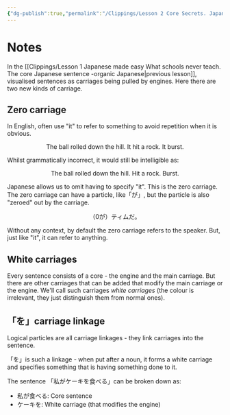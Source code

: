 ```yaml
---
{"dg-publish":true,"permalink":"/Clippings/Lesson 2 Core Secrets. Japanese made easy - unlocking the code. Learn Japanese from scratch/","title":"Lesson 2: Core Secrets. Japanese made easy - unlocking the \"code\". Learn Japanese from scratch","tags":["youtube","videos","japanese"],"noteIcon":5,"created":"2024-11-24T20:53:34.395+09:00"}
---
```


# Notes
In the [[Clippings/Lesson 1 Japanese made easy What schools never teach. The core Japanese sentence -organic Japanese\|previous lesson]], visualised sentences as carriages being pulled by engines.
Here there are two new kinds of carriage.

## Zero carriage
In English, often use "it" to refer to something to avoid repetition when it is obvious.

<center>The ball rolled down the hill. It hit a rock. It burst.</center>

Whilst grammatically incorrect, it would still be intelligible as:

<center> The ball rolled down the hill. Hit a rock. Burst.</center>

Japanese allows us to omit having to specify "it". This is the zero carriage.
The zero carriage can have a particle, like「が」, but the particle is also "zeroed" out by the carriage.

<center>
（0が）ティムだ。
</center>

Without any context, by default the zero carriage refers to the speaker. But, just like "it", it can refer to anything.

## White carriages
Every sentence consists of a core - the engine and the main carriage.
But there are other carriages that can be added that modify the main carriage or the engine.
We'll call such carriages *white carriages* (the colour is irrelevant, they just distinguish them from normal ones).

## 「を」carriage linkage
Logical particles are all carriage linkages - they link carriages into the sentence.

「を」is such a linkage - when put after a noun, it forms a white carriage and specifies something that is having something done to it.

The sentence 「私がケーキを食べる」can be broken down as:
- 私が食べる: Core sentence
- ケーキを: White carriage (that modifies the engine)